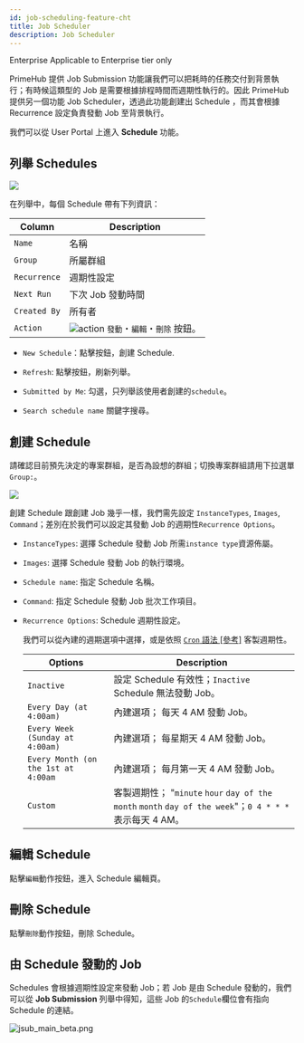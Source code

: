 ```yaml
---
id: job-scheduling-feature-cht
title: Job Scheduler
description: Job Scheduler
---
```


<div class="ee-only tooltip">Enterprise
  <span class="tooltiptext">Applicable to Enterprise tier only</span>
</div>

PrimeHub 提供 Job Submission 功能讓我們可以把耗時的任務交付到背景執行；有時候這類型的 Job 是需要根據排程時間而週期性執行的。因此 PrimeHub 提供另一個功能 Job Scheduler，透過此功能創建出 Schedule ，而其會根據 Recurrence 設定負責發動 Job 至背景執行。

我們可以從 User Portal 上進入 **Schedule** 功能。

## 列舉 Schedules

![](assets/jscheduler_main_beta_v31.png)

在列舉中，每個 Schedule 帶有下列資訊：

|Column|Description|
|------|-----------|
|`Name`|名稱|
|`Group`|所屬群組|
|`Recurrence`| 週期性設定|
|`Next Run`| 下次 Job 發動時間|
|`Created By`| 所有者|
|`Action`|![action](assets/jscheduler_action.png) `發動`・`編輯`・`刪除` 按鈕。 |

+ `New Schedule`：點擊按鈕，創建 Schedule.

+ `Refresh`: 點擊按鈕，刷新列舉。

+ `Submitted by Me`: 勾選，只列舉該使用者創建的`schedule`。

+ `Search schedule name` 關鍵字搜尋。

## 創建 Schedule

請確認目前預先決定的專案群組，是否為設想的群組；切換專案群組請用下拉選單 `Group:`。

![](assets/jscheduler_create_beta_v33.png)

創建 Schedule 跟創建 Job 幾乎一樣，我們需先設定 `InstanceTypes`, `Images`, `Command`；差別在於我們可以設定其發動 Job 的週期性`Recurrence Options`。

+ `InstanceTypes`: 選擇 Schedule 發動 Job 所需`instance type`資源佈屬。

+ `Images`: 選擇 Schedule 發動 Job 的執行環境。

+ `Schedule name`: 指定 Schedule 名稱。

+ `Command`: 指定 Schedule 發動 Job 批次工作項目。

+ `Recurrence Options`: Schedule 週期性設定。

  我們可以從內建的週期選項中選擇，或是依照 [`Cron` 語法 [參考]](https://en.wikipedia.org/wiki/Cron) 客製週期性。

  |Options                            |Description                     |
  |-----------------------------------|--------------------------------|
  |`Inactive`                         | 設定 Schedule 有效性；`Inactive` Schedule 無法發動 Job。|
  |`Every Day (at 4:00am)`            | 內建選項； 每天 4 AM 發動 Job。|
  |`Every Week (Sunday at 4:00am)`    | 內建選項； 每星期天 4 AM 發動 Job。|
  |`Every Month (on the 1st at 4:00am`| 內建選項； 每月第一天 4 AM 發動 Job。|
  |`Custom`                           | 客製週期性； "`minute` `hour` `day of the month` `month` `day of the week`"；`0 4 * * *` 表示每天 4 AM。|

## 編輯 Schedule

點擊`編輯`動作按鈕，進入 Schedule 編輯頁。

## 刪除 Schedule

點擊`刪除`動作按鈕，刪除 Schedule。

## 由 Schedule 發動的 Job

Schedules 會根據週期性設定來發動 Job；若 Job 是由 Schedule 發動的，我們可以從 **Job Submission** 列舉中得知，這些 Job 的`Schedule`欄位會有指向 Schedule 的連結。

![jsub_main_beta.png](assets/jsub_main_beta_v3.png)
